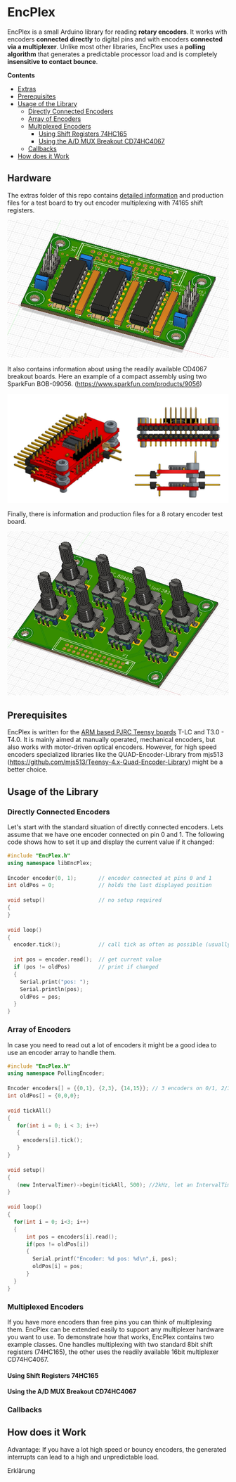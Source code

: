 # EncPlex
EncPlex is a small Arduino library for reading **rotary encoders**. It works with encoders **connected directly** to digital pins and with encoders **connected via a multiplexer**. Unlike most other libraries, EncPlex uses a **polling algorithm** that generates a predictable processor load and is completely **insensitive to contact bounce**.

**Contents**
<!-- vscode-markdown-toc -->
* [Extras](#Extras)
* [Prerequisites](#Prerequisites)
* [Usage of the Library](#UsageoftheLibrary)
	* [Directly Connected Encoders](#DirectlyConnectedEncoders)
	* [Array of Encoders](#ArrayofEncoders)
	* [Multiplexed Encoders](#MultiplexedEncoders)
		* [Using Shift Registers 74HC165](#UsingShiftRegisters74HC165)
		* [Using the A/D MUX Breakout CD74HC4067](#UsingtheADMUXBreakoutCD74HC4067)
	* [Callbacks](#Callbacks)
* [How does it Work](#HowdoesitWork)

<!-- vscode-markdown-toc-config
	numbering=false
	autoSave=true
	/vscode-markdown-toc-config -->
<!-- /vscode-markdown-toc -->

## <a name='Extras'></a>Hardware

The extras folder of this repo contains [detailed information](extras/README.md) and production files for a test board to try out encoder multiplexing with 74165 shift registers. 

![](extras/Boards/MPX_74165/MPX_74165_3d.jpg)

It also contains information about using the readily available CD4067 breakout boards. Here an example of a compact assembly using two SparkFun BOB-09056. (https://www.sparkfun.com/products/9056)

![](extras/Boards/MPX_4067/assembly3d.jpg)

Finally, there is information and production files for a  8 rotary encoder test board.

![](extras/Boards/ENCODER_BOARD/3d.jpg)


## <a name='Prerequisites'></a>Prerequisites
EncPlex is written for the [ARM based PJRC Teensy boards](https://www.pjrc.com/teensy/) T-LC and T3.0 - T4.0. It is mainly aimed at manually operated, mechanical encoders, but also works with motor-driven optical encoders. However, for high speed encoders specialized libraries like the QUAD-Encoder-Library from mjs513 (https://github.com/mjs513/Teensy-4.x-Quad-Encoder-Library) might be a better choice.



## <a name='UsageoftheLibrary'></a>Usage of the Library

### <a name='DirectlyConnectedEncoders'></a>Directly Connected Encoders

Let's start with the standard situation of directly connected encoders. Lets assume that we have one encoder connected on pin 0 and 1. The following code shows how to set it up and display the current value if it changed:
```c++
#include "EncPlex.h"
using namespace libEncPlex;

Encoder encoder(0, 1);       // encoder connected at pins 0 and 1
int oldPos = 0;              // holds the last displayed position

void setup()                 // no setup required
{
}

void loop()
{
  encoder.tick();            // call tick as often as possible (usually 1-2kHz)

  int pos = encoder.read();  // get current value
  if (pos != oldPos)         // print if changed
  {
    Serial.print("pos: ");
    Serial.println(pos);
    oldPos = pos;
  }
}
```

### <a name='ArrayofEncoders'></a>Array of Encoders
In case you need to read out a lot of encoders it might be a good idea to use an encoder array to handle them.

```c++
#include "EncPlex.h"
using namespace PollingEncoder;

Encoder encoders[] = {{0,1}, {2,3}, {14,15}}; // 3 encoders on 0/1, 2/3 and 3/4
int oldPos[] = {0,0,0};

void tickAll()
{
   for(int i = 0; i < 3; i++)
   {
     encoders[i].tick();
   }
}

void setup()
{
   (new IntervalTimer)->begin(tickAll, 500); //2kHz, let an IntervalTimer do the tick work in the background...
}

void loop()
{
  for(int i = 0; i<3; i++)
  {
      int pos = encoders[i].read();
      if(pos != oldPos[i])
      {
        Serial.printf("Encoder: %d pos: %d\n",i, pos);
        oldPos[i] = pos;
      }
  }
}

```

### <a name='MultiplexedEncoders'></a>Multiplexed Encoders

If you have more encoders than free pins you can think of multiplexing them. EncPlex can be extended easily to support any multiplexer hardware you want to use. To demonstrate how that works, EncPlex contains two example classes. One handles multiplexing with two standard 8bit shift registers (74HC165), the other uses the readily available 16bit multiplexer CD74HC4067.

#### <a name='UsingShiftRegisters74HC165'></a>Using Shift Registers 74HC165

#### <a name='UsingtheADMUXBreakoutCD74HC4067'></a>Using the A/D MUX Breakout CD74HC4067

### <a name='Callbacks'></a>Callbacks


## <a name='HowdoesitWork'></a>How does it Work

Advantage: If you have a lot high speed or bouncy encoders, the generated interrupts can lead to a high and unpredictable load.

Erklärung